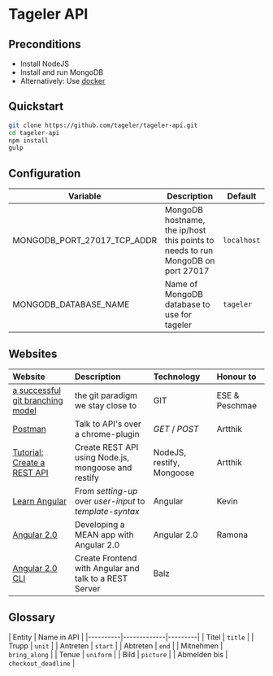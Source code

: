 Tageler API
===========
Preconditions
---
- Install NodeJS
- Install and run MongoDB
- Alternatively: Use [docker](https://github.com/tageler/tageler-docker)

Quickstart
----------
```bash
git clone https://github.com/tageler/tageler-api.git
cd tageler-api
npm install
gulp
```
Configuration
-------------

| Variable | Description | Default |
|----------|-------------|---------|
| MONGODB_PORT_27017_TCP_ADDR | MongoDB hostname, the ip/host this points to needs to run MongoDB on port 27017 | `localhost` |
| MONGODB_DATABASE_NAME | Name of MongoDB database to use for tageler | `tageler` |

Websites
-------------

| Website | Description | Technology |Honour to|
|:---|:---|:---|:---|
|[a successful git branching model](http://nvie.com/posts/a-successful-git-branching-model/)|the git paradigm we stay close to|GIT|ESE & Peschmae|
|[Postman](https://chrome.google.com/webstore/detail/postman/fhbjgbiflinjbdggehcddcbncdddomop?hl=en)|Talk to API's over a chrome-plugin|*GET* / *POST*| Artthik |
|[Tutorial: Create a REST API](http://techforgeek.com/2015/01/create-rest-api-using-node-js-mongoose-restify/)|Create REST API using Node.js, mongoose and restify|NodeJS, restify, Mongoose| Artthik |
|[Learn Angular](https://angular.io/docs/ts/latest/guide/learning-angular.html)|From *setting-up* over *user-input* to *template-syntax*|Angular|Kevin|
|[Angular 2.0](http://thejackalofjavascript.com/developing-a-mean-app-with-angular-2-0/)|Developing a MEAN app with Angular 2.0|Angular 2.0|Ramona|
|[Angular 2.0 CLI](https://devcenter.heroku.com/articles/mean-apps-restful-api)|Create Frontend with Angular and talk to a REST Server|Balz|

Glossary
--------
| Entity | Name in API |
|----------|-------------|---------|
| Titel | `title` |
| Trupp | `unit` |
| Antreten | `start` |
| Abtreten | `end` |
| Mitnehmen | `bring_along` |
| Tenue | `uniform` |
| Bild | `picture` |
| Abmelden bis | `checkout_deadline` |
